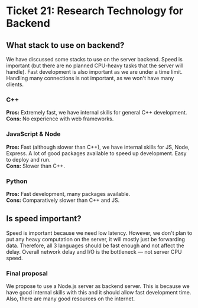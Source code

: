 # Ticket 21: Research Technology for Backend

## What stack to use on backend?

We have discussed some stacks to use on the server backend. Speed is important (but there are no planned CPU-heavy tasks that the server will handle). Fast development is also important as we are under a time limit. Handling many connections is not important, as we won't have many clients.

### C++

**Pros:** Extremely fast, we have internal skills for general C++ development.  
**Cons:** No experience with web frameworks.

### JavaScript & Node

**Pros:** Fast (although slower than C++), we have internal skills for JS, Node, Express. A lot of good packages available to speed up development. Easy to deploy and run.  
**Cons:** Slower than C++.

### Python

**Pros:** Fast development, many packages available.  
**Cons:** Comparatively slower than C++ and JS.

## Is speed important?

Speed is important because we need low latency. However, we don't plan to put any heavy computation on the server, it will mostly just be forwarding data. Therefore, all 3 languages should be fast enough and not affect the delay. Overall network delay and I/O is the bottleneck — not server CPU speed.

### Final proposal

We propose to use a Node.js server as backend server. This is because we have good internal skills with this and it should allow fast development time. Also, there are many good resources on the internet.
